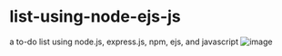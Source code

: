 # list-using-node-ejs-js
a to-do list using node.js, express.js, npm, ejs, and javascript
![image](https://user-images.githubusercontent.com/84802242/133007524-a9aa6d50-4e31-45fc-a5b9-f12c585c856b.png)
